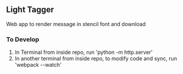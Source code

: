 ## Light Tagger

Web app to render message in stencil font and download

### To Develop
1. In Terminal from inside repo, run 'python -m http.server'
2. In another terminal from inside repo, to modify code and sync, run 'webpack --watch'

